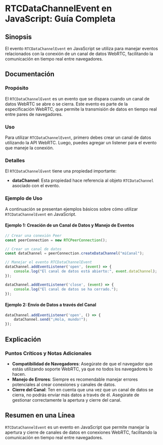 <!--
Meta Description: # RTCDataChannelEvent en JavaScript: Guía Completa ## Sinopsis El evento `RTCDataChannelEvent` en JavaScript se utiliza para manejar eventos relaciona...
Meta Keywords: datos, canal, que, rtcdatachannelevent, evento
-->

# RTCDataChannelEvent en JavaScript: Guía Completa

## Sinopsis
El evento `RTCDataChannelEvent` en JavaScript se utiliza para manejar eventos relacionados con la conexión de un canal de datos WebRTC, facilitando la comunicación en tiempo real entre navegadores.

## Documentación
### Propósito
El `RTCDataChannelEvent` es un evento que se dispara cuando un canal de datos WebRTC se abre o se cierra. Este evento es parte de la especificación WebRTC, que permite la transmisión de datos en tiempo real entre pares de navegadores.

### Uso
Para utilizar `RTCDataChannelEvent`, primero debes crear un canal de datos utilizando la API WebRTC. Luego, puedes agregar un listener para el evento que maneje la conexión.

### Detalles
El `RTCDataChannelEvent` tiene una propiedad importante:
- **dataChannel**: Esta propiedad hace referencia al objeto `RTCDataChannel` asociado con el evento.

### Ejemplo de Uso
A continuación se presentan ejemplos básicos sobre cómo utilizar `RTCDataChannelEvent` en JavaScript.

#### Ejemplo 1: Creación de un Canal de Datos y Manejo de Eventos
```javascript
// Crear una conexión Peer
const peerConnection = new RTCPeerConnection();

// Crear un canal de datos
const dataChannel = peerConnection.createDataChannel("miCanal");

// Manejar el evento RTCDataChannelEvent
dataChannel.addEventListener('open', (event) => {
    console.log("El canal de datos está abierto:", event.dataChannel);
});

dataChannel.addEventListener('close', (event) => {
    console.log("El canal de datos se ha cerrado.");
});
```

#### Ejemplo 2: Envío de Datos a través del Canal
```javascript
dataChannel.addEventListener('open', () => {
    dataChannel.send("¡Hola, mundo!");
});
```

## Explicación
### Puntos Críticos y Notas Adicionales
- **Compatibilidad de Navegadores**: Asegúrate de que el navegador que estás utilizando soporte WebRTC, ya que no todos los navegadores lo hacen.
- **Manejo de Errores**: Siempre es recomendable manejar errores potenciales al crear conexiones y canales de datos.
- **Cierre del Canal**: Ten en cuenta que una vez que un canal de datos se cierra, no podrás enviar más datos a través de él. Asegúrate de gestionar correctamente la apertura y cierre del canal.

## Resumen en una Línea
`RTCDataChannelEvent` es un evento en JavaScript que permite manejar la apertura y cierre de canales de datos en conexiones WebRTC, facilitando la comunicación en tiempo real entre navegadores.